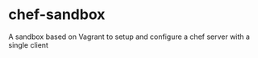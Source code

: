 chef-sandbox
============

A sandbox based on Vagrant to setup and configure a chef server with a single client